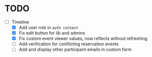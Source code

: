 # TODO
- [ ] Timeline
  - [x] Add user role in `auth context`
  - [x] Fix edit button for lib and admins
  - [x] Fix custom event viewer values, now reflects without refreshing
  - [ ] Add verification for conflicting reservation events
  - [ ] Add and display other participant emails in custom form